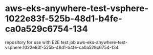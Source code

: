 # aws-eks-anywhere-test-vsphere-1022e83f-525b-48d1-b4fe-ca0a529c6754-134
repository for use with E2E test job aws-eks-anywhere-test-vsphere:1022e83f-525b-48d1-b4fe-ca0a529c6754-134
